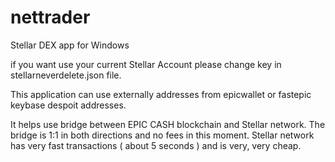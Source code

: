 # nettrader
Stellar DEX app for Windows

if you want use your current Stellar Account please change key in stellarneverdelete.json file.

This application can use externally addresses from epicwallet or fastepic keybase despoit addresses.

It helps use bridge between EPIC CASH blockchain and Stellar network. The bridge is 1:1 in both directions and no fees in this moment. Stellar network has very fast transactions ( about 5 seconds ) and is very, very cheap.


